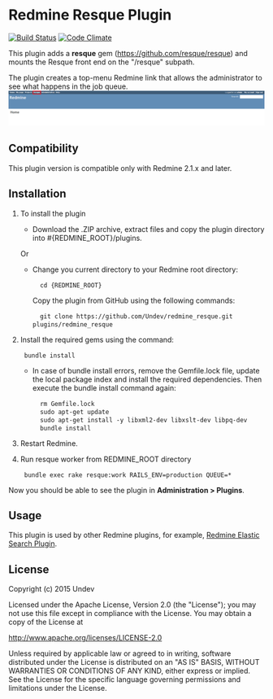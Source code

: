 # Redmine Resque Plugin

[![Build Status](https://travis-ci.org/Undev/redmine_resque.png?branch=master)](https://travis-ci.org/Undev/redmine_resque)
[![Code Climate](https://codeclimate.com/github/Undev/redmine_resque.png)](https://codeclimate.com/github/Undev/redmine_resque)

This plugin adds a **resque** gem (https://github.com/resque/resque) and mounts the Resque front end on the "/resque" subpath.

The plugin creates a top-menu Redmine link that allows the administrator to see what happens in the job queue.  
![resque link](resque_1.png)

## Compatibility

This plugin version is compatible only with Redmine 2.1.x and later.

## Installation

1. To install the plugin
    * Download the .ZIP archive, extract files and copy the plugin directory into #{REDMINE_ROOT}/plugins.
    
    Or

    * Change you current directory to your Redmine root directory:  

            cd {REDMINE_ROOT}
            
      Copy the plugin from GitHub using the following commands:
      
            git clone https://github.com/Undev/redmine_resque.git plugins/redmine_resque
            
2. Install the required gems using the command:  

        bundle install  

    * In case of bundle install errors, remove the Gemfile.lock file, update the local package index and install the required dependencies. Then execute the bundle install command again:  

            rm Gemfile.lock
            sudo apt-get update
            sudo apt-get install -y libxml2-dev libxslt-dev libpq-dev
            bundle install
            
3. Restart Redmine.

4. Run resque worker from REDMINE_ROOT directory

        bundle exec rake resque:work RAILS_ENV=production QUEUE=*

Now you should be able to see the plugin in **Administration > Plugins**.

## Usage

This plugin is used by other Redmine plugins, for example, [Redmine Elastic Search Plugin](https://github.com/Undev/redmine_elasticsearch).

## License

Copyright (c) 2015 Undev

Licensed under the Apache License, Version 2.0 (the "License");
you may not use this file except in compliance with the License.
You may obtain a copy of the License at

http://www.apache.org/licenses/LICENSE-2.0

Unless required by applicable law or agreed to in writing, software
distributed under the License is distributed on an "AS IS" BASIS,
WITHOUT WARRANTIES OR CONDITIONS OF ANY KIND, either express or implied.
See the License for the specific language governing permissions and
limitations under the License.